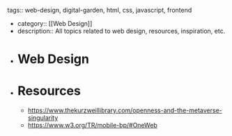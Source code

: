 tags:: web-design, digital-garden, html, css, javascript, frontend

- category:: [[Web Design]]
- description:: All topics related to web design, resources, inspiration, etc.
- # Web Design
- # Resources
	- https://www.thekurzweillibrary.com/openness-and-the-metaverse-singularity
	- https://www.w3.org/TR/mobile-bp/#OneWeb